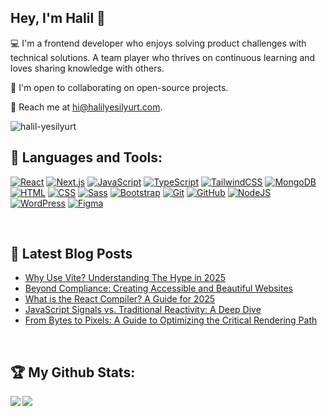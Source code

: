 ## Hey, I'm Halil 👋

💻 I'm a frontend developer who enjoys solving product challenges with technical solutions. A team player who thrives on continuous learning and loves sharing knowledge with others.

👯 I'm open to collaborating on open-source projects.

📧 Reach me at hi@halilyesilyurt.com.

<img src="https://komarev.com/ghpvc/?username=halil-yesilyurt&label=visitors&color=0e75b6&style=flat" alt="halil-yesilyurt" />

<br />

## 🧰 Languages and Tools:

[![React](https://img.shields.io/badge/React-%2320232a.svg?logo=react&logoColor=%2361DAFB)](#)
[![Next.js](https://img.shields.io/badge/Next.js-black?logo=next.js&logoColor=white)](#)
[![JavaScript](https://img.shields.io/badge/JavaScript-F7DF1E?logo=javascript&logoColor=000)](#)
[![TypeScript](https://img.shields.io/badge/TypeScript-3178C6?logo=typescript&logoColor=fff)](#)
[![TailwindCSS](https://img.shields.io/badge/Tailwind%20CSS-%2338B2AC.svg?logo=tailwind-css&logoColor=white)](#)
[![MongoDB](https://img.shields.io/badge/MongoDB-%234ea94b.svg?logo=mongodb&logoColor=white)](#)
[![HTML](https://img.shields.io/badge/HTML-%23E34F26.svg?logo=html5&logoColor=white)](#)
[![CSS](https://img.shields.io/badge/CSS-639?logo=css&logoColor=fff)](#)
[![Sass](https://img.shields.io/badge/Sass-C69?logo=sass&logoColor=fff)](#)
[![Bootstrap](https://img.shields.io/badge/Bootstrap-7952B3?logo=bootstrap&logoColor=fff)](#)
[![Git](https://img.shields.io/badge/Git-F05032?logo=git&logoColor=fff)](#)
[![GitHub](https://img.shields.io/badge/GitHub-%23121011.svg?logo=github&logoColor=white)](#)
[![NodeJS](https://img.shields.io/badge/Node.js-6DA55F?logo=node.js&logoColor=white)](#)
[![WordPress](https://img.shields.io/badge/WordPress-%2321759B.svg?logo=wordpress&logoColor=white)](#)
[![Figma](https://img.shields.io/badge/Figma-F24E1E?logo=figma&logoColor=white)](#)


<br />

## 📝 Latest Blog Posts
<!--BLOG-START-->
- [Why Use Vite? Understanding The Hype in 2025](https://halilyesilyurt.com/blog/why-use-vite-for-web-development)
- [Beyond Compliance: Creating Accessible and Beautiful Websites](https://halilyesilyurt.com/blog/creating-accessible-and-beautiful-websites)
- [What is the React Compiler? A Guide for 2025](https://halilyesilyurt.com/blog/what-is-react-compiler-explained)
- [JavaScript Signals vs. Traditional Reactivity: A Deep Dive](https://halilyesilyurt.com/blog/javascript-signals-vs-reactivity-state-management)
- [From Bytes to Pixels: A Guide to Optimizing the Critical Rendering Path](https://halilyesilyurt.com/blog/optimizing-the-critical-rendering-path)
<!--BLOG-END-->

<br />

## :trophy: My Github Stats:

<div>
  <a href="https://github-readme-stats.vercel.app/api?username=halil-yesilyurt&show_icons=true&locale=en&theme=algolia&include_all_commits=true&count_private=true">
    <img align="left" src="https://github-readme-stats.vercel.app/api?username=halil-yesilyurt&show_icons=true&locale=en&theme=algolia&include_all_commits=true&count_private=true" />
  </a>
  <a href="https://github-readme-stats.vercel.app/api/top-langs/?username=halil-yesilyurt&show_icons=true&locale=en&layout=compact&langs_count=8&theme=algolia">
    <img align="left" src="https://github-readme-stats.vercel.app/api/top-langs/?username=halil-yesilyurt&show_icons=true&locale=en&layout=compact&langs_count=8&theme=algolia" />
  </a>
</div>
